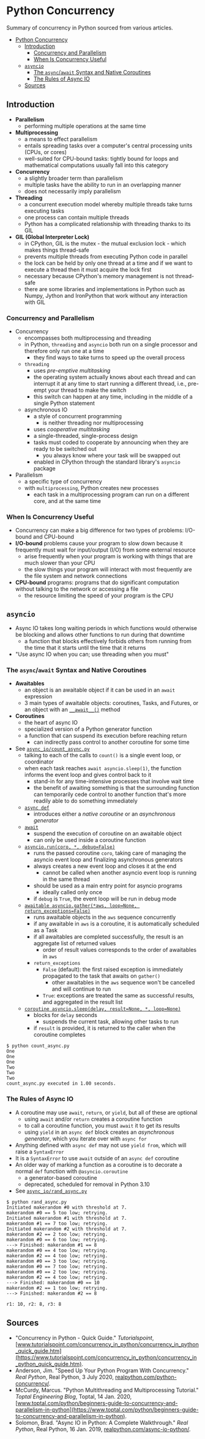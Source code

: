 # Python Concurrency

Summary of concurrency in Python sourced from various articles.

- [Python Concurrency](#python-concurrency)
  - [Introduction](#introduction)
    - [Concurrency and Parallelism](#concurrency-and-parallelism)
    - [When Is Concurrency Useful](#when-is-concurrency-useful)
  - [`asyncio`](#asyncio)
    - [The `async`/`await` Syntax and Native Coroutines](#the-asyncawait-syntax-and-native-coroutines)
    - [The Rules of Async IO](#the-rules-of-async-io)
  - [Sources](#sources)

## Introduction

- **Parallelism**
  - performing multiple operations at the same time
- **Multiprocessing**
  - a means to effect parallelism
  - entails spreading tasks over a computer's central processing units (CPUs, or cores)
  - well-suited for CPU-bound tasks: tightly bound for loops and mathematical computations usually fall into this category
- **Concurrency**
  - a slightly broader term than parallelism
  - multiple tasks have the ability to run in an overlapping manner
  - does not necessarily imply parallelism
- **Threading**
  - a concurrent execution model whereby multiple threads take turns executing tasks
  - one process can contain multiple threads
  - Python has a complicated relationship with threading thanks to its GIL
- **GIL (Global Interpreter Lock)**
  - in CPython, GIL is the mutex - the mutual exclusion lock - which makes things thread-safe
  - prevents multiple threads from executing Python code in parallel
  - the lock can be held by only one thread at a time and if we want to execute a thread then it must acquire the lock first
  - necessary because CPython's memory management is not thread-safe
  - there are some libraries and implementations in Python such as Numpy, Jython and IronPython that work without any interaction with GIL

### Concurrency and Parallelism

- Concurrency
  - encompasses both multiprocessing and threading
  - in Python, `threading` and `asyncio` both run on a single processor and therefore only run one at a time
    - they find ways to take turns to speed up the overall process
  - `threading`
    - uses _pre-emptive multitasking_
    - the operating system actually knows about each thread and can interrupt it at any time to start running a different thread, i.e., pre-empt your thread to make the switch
    - this switch can happen at any time, including in the middle of a single Python statement
  - asynchronous IO
    - a style of concurrent programming
      - is neither threading nor multiprocessing
    - uses _cooperative multitasking_
    - a single-threaded, single-process design
    - tasks must coded to cooperate by announcing when they are ready to be switched out
      - you always know where your task will be swapped out
    - enabled in CPython through the standard library's `asyncio` package
- Parallelism
  - a specific type of concurrency
  - with `multiprocessing`, Python creates new processes
    - each task in a multiprocessing program can run on a different core, and at the same time

### When Is Concurrency Useful

- Concurrency can make a big difference for two types of problems: I/O-bound and CPU-bound
- **I/O-bound** problems cause your program to slow down because it frequently must wait for input/output (I/O) from some external resource
  - arise frequently when your program is working with things that are much slower than your CPU
  - the slow things your program will interact with most frequently are the file system and network connections
- **CPU-bound** programs: programs that do significant computation without talking to the network or accessing a file
  - the resource limiting the speed of your program is the CPU

## `asyncio`

- Async IO takes long waiting periods in which functions would otherwise be blocking and allows other functions to run during that downtime
  - a function that blocks effectively forbids others from running from the time that it starts until the time that it returns
- "Use async IO when you can; use threading when you must"

### The `async`/`await` Syntax and Native Coroutines

- **Awaitables**
  - an object is an awaitable object if it can be used in an `await` expression
  - 3 main types of awaitable objects: coroutines, Tasks, and Futures, or an object with an [`__await__()`](https://docs.python.org/3/reference/datamodel.html#object.__await__) method
- **Coroutines**
  - the heart of async IO
  - specialized version of a Python generator function
  - a function that can suspend its execution before reaching return
    - can indirectly pass control to another coroutine for some time
- See [`async_io/count_async.py`](src/async_io/count_async.py)
  - talking to each of the calls to `count()` is a single event loop, or coordinator
  - when each task reaches `await asyncio.sleep(1)`, the function informs the event loop and gives control back to it
    - stand-in for any time-intensive processes that involve wait time
    - the benefit of awaiting something is that the surrounding function can temporarily cede control to another function that's more readily able to do something immediately
  - [`async def`](https://docs.python.org/3/reference/compound_stmts.html#coroutine-function-definition)
    - introduces either a _native coroutine_ or an _asynchronous generator_
  - [`await`](https://docs.python.org/3/reference/expressions.html#await-expression)
    - suspend the execution of coroutine on an awaitable object
    - can only be used inside a coroutine function
  - [`asyncio.run(coro, *, debug=False)`](https://docs.python.org/3/library/asyncio-task.html#asyncio.run)
    - runs the passed coroutine `coro`, taking care of managing the asyncio event loop and finalizing asynchronous generators
    - always creates a new event loop and closes it at the end
      - cannot be called when another asyncio event loop is running in the same thread
    - should be used as a main entry point for asyncio programs
      - ideally called only once
    - if `debug` is `True`, the event loop will be run in debug mode
  - [`awaitable asyncio.gather(*aws, loop=None, return_exceptions=False)`](https://docs.python.org/3/library/asyncio-task.html#asyncio.gather)
    - runs awaitable objects in the `aws` sequence concurrently
    - if any awaitable in `aws` is a coroutine, it is automatically scheduled as a Task
    - if all awaitables are completed successfully, the result is an aggregate list of returned values
      - order of result values corresponds to the order of awaitables in `aws`
    - `return_exceptions`
      - `False` (default): the first raised exception is immediately propagated to the task that awaits on `gather()`
        - other awaitables in the `aws` sequence won't be cancelled and will continue to run
      - `True`: exceptions are treated the same as successful results, and aggregated in the result list
  - [`coroutine asyncio.sleep(delay, result=None, *, loop=None)`](https://docs.python.org/3/library/asyncio-task.html#asyncio.sleep)
    - blocks for `delay` seconds
      - suspends the current task, allowing other tasks to run
    - if `result` is provided, it is returned to the caller when the coroutine completes

```console
$ python count_async.py
One
One
One
Two
Two
Two
count_async.py executed in 1.00 seconds.
```

### The Rules of Async IO

- A coroutine may use `await`, `return`, or `yield`, but all of these are optional
  - using `await` and/or `return` creates a coroutine function
  - to call a coroutine function, you must `await` it to get its results
  - using `yield` in an `async def` block creates an _asynchronous generator_, which you iterate over with `async for`
- Anything defined with `async def` may not use `yield from`, which will raise a `SyntaxError`
- It is a `SyntaxError` to use `await` outside of an `async def` coroutine
- An older way of marking a function as a coroutine is to decorate a normal `def` function with `@asyncio.coroutine`
  - a generator-based coroutine
  - deprecated, scheduled for removal in Python 3.10
- See [`async_io/rand_async.py`](src/async_io/rand_async.py)

```console
$ python rand_async.py
Initiated makerandom #0 with threshold at 7.
makerandom #0 == 5 too low; retrying.
Initiated makerandom #1 with threshold at 7.
makerandom #1 == 7 too low; retrying.
Initiated makerandom #2 with threshold at 7.
makerandom #2 == 2 too low; retrying.
makerandom #0 == 6 too low; retrying.
---> Finished: makerandom #1 == 8
makerandom #0 == 4 too low; retrying.
makerandom #2 == 4 too low; retrying.
makerandom #0 == 3 too low; retrying.
makerandom #0 == 7 too low; retrying.
makerandom #0 == 2 too low; retrying.
makerandom #2 == 4 too low; retrying.
---> Finished: makerandom #0 == 10
makerandom #2 == 1 too low; retrying.
---> Finished: makerandom #2 == 8

r1: 10, r2: 8, r3: 8
```

## Sources

- "Concurrency in Python - Quick Guide." _Tutorialspoint_, [www.tutorialspoint.com/concurrency_in_python/concurrency_in_python_quick_guide.htm](https://www.tutorialspoint.com/concurrency_in_python/concurrency_in_python_quick_guide.htm).
- Anderson, Jim. "Speed Up Your Python Program With Concurrency." _Real Python_, Real Python, 3 July 2020, [realpython.com/python-concurrency/](https://realpython.com/python-concurrency/).
- McCurdy, Marcus. "Python Multithreading and Multiprocessing Tutorial." _Toptal Engineering Blog_, Toptal, 14 Jan. 2020, [www.toptal.com/python/beginners-guide-to-concurrency-and-parallelism-in-python](https://www.toptal.com/python/beginners-guide-to-concurrency-and-parallelism-in-python).
- Solomon, Brad. "Async IO in Python: A Complete Walkthrough." _Real Python_, Real Python, 16 Jan. 2019, [realpython.com/async-io-python/](https://realpython.com/async-io-python/).
